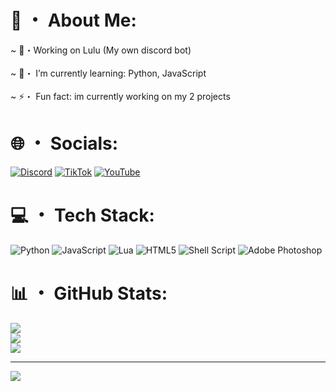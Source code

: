 #  💫 ・ About Me:
~ 🔭・Working on Lulu (My own discord bot)<br><br>~ 🌱・ I’m currently learning: Python, JavaScript<br><br>~ ⚡・ Fun fact: im currently working on my 2 projects


# 🌐 ・ Socials:
[![Discord](https://img.shields.io/badge/Discord-%237289DA.svg?logo=discord&logoColor=white)](https://discord.gg/imloyness) [![TikTok](https://img.shields.io/badge/TikTok-%23000000.svg?logo=TikTok&logoColor=white)](https://tiktok.com/@imloyness) [![YouTube](https://img.shields.io/badge/YouTube-%23FF0000.svg?logo=YouTube&logoColor=white)](https://youtube.com/@loyness) 

# 💻 ・ Tech Stack:
![Python](https://img.shields.io/badge/python-3670A0?style=flat&logo=python&logoColor=ffdd54) ![JavaScript](https://img.shields.io/badge/javascript-%23323330.svg?style=flat&logo=javascript&logoColor=%23F7DF1E) ![Lua](https://img.shields.io/badge/lua-%232C2D72.svg?style=flat&logo=lua&logoColor=white) ![HTML5](https://img.shields.io/badge/html5-%23E34F26.svg?style=flat&logo=html5&logoColor=white) ![Shell Script](https://img.shields.io/badge/shell_script-%23121011.svg?style=flat&logo=gnu-bash&logoColor=white) ![Adobe Photoshop](https://img.shields.io/badge/adobe%20photoshop-%2331A8FF.svg?style=flat&logo=adobe%20photoshop&logoColor=white)
# 📊 ・ GitHub Stats:
![](https://github-readme-stats.vercel.app/api?username=Loyness&theme=catppuccin_mocha&hide_border=false&include_all_commits=true&count_private=true)<br/>
![](https://github-readme-streak-stats.herokuapp.com/?user=Loyness&theme=catppuccin_mocha&hide_border=false)<br/>
![](https://github-readme-stats.vercel.app/api/top-langs/?username=Loyness&theme=catppuccin_mocha&hide_border=false&include_all_commits=true&count_private=true&layout=compact)

---
[![](https://visitcount.itsvg.in/api?id=Loyness&icon=9&color=11)](https://visitcount.itsvg.in)

